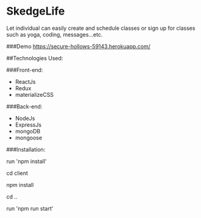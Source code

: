 # SkedgeLife

Let individual can easily create and schedule classes or sign up for classes such as yoga, coding, messages...etc.


###Demo
https://secure-hollows-59143.herokuapp.com/

##Technologies Used:

###Front-end:
* ReactJs
* Redux
* materializeCSS

###Back-end:
* NodeJs
* ExpressJs
* mongoDB 
* mongoose


###Installation:

run 'npm install'

cd client

npm install

cd ..

run 'npm run start'